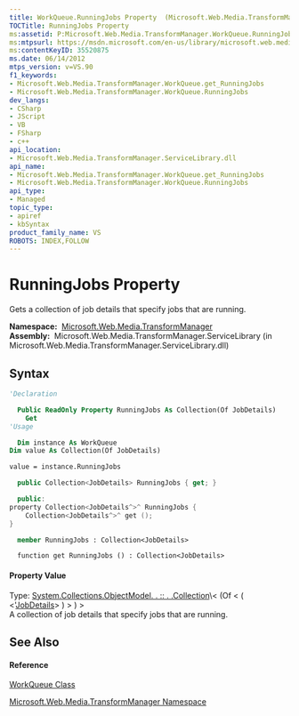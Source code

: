 ```yaml
---
title: WorkQueue.RunningJobs Property  (Microsoft.Web.Media.TransformManager)
TOCTitle: RunningJobs Property
ms:assetid: P:Microsoft.Web.Media.TransformManager.WorkQueue.RunningJobs
ms:mtpsurl: https://msdn.microsoft.com/en-us/library/microsoft.web.media.transformmanager.workqueue.runningjobs(v=VS.90)
ms:contentKeyID: 35520875
ms.date: 06/14/2012
mtps_version: v=VS.90
f1_keywords:
- Microsoft.Web.Media.TransformManager.WorkQueue.get_RunningJobs
- Microsoft.Web.Media.TransformManager.WorkQueue.RunningJobs
dev_langs:
- CSharp
- JScript
- VB
- FSharp
- c++
api_location:
- Microsoft.Web.Media.TransformManager.ServiceLibrary.dll
api_name:
- Microsoft.Web.Media.TransformManager.WorkQueue.get_RunningJobs
- Microsoft.Web.Media.TransformManager.WorkQueue.RunningJobs
api_type:
- Managed
topic_type:
- apiref
- kbSyntax
product_family_name: VS
ROBOTS: INDEX,FOLLOW
---
```


# RunningJobs Property

Gets a collection of job details that specify jobs that are running.

**Namespace:**  [Microsoft.Web.Media.TransformManager](microsoft-web-media-transformmanager-namespace.md)  
**Assembly:**  Microsoft.Web.Media.TransformManager.ServiceLibrary (in Microsoft.Web.Media.TransformManager.ServiceLibrary.dll)

## Syntax

``` vb
'Declaration

  Public ReadOnly Property RunningJobs As Collection(Of JobDetails)
    Get
'Usage

  Dim instance As WorkQueue
Dim value As Collection(Of JobDetails)

value = instance.RunningJobs
```

``` csharp
  public Collection<JobDetails> RunningJobs { get; }
```

``` c++
  public:
property Collection<JobDetails^>^ RunningJobs {
    Collection<JobDetails^>^ get ();
}
```

``` fsharp
  member RunningJobs : Collection<JobDetails>
```

``` jscript
  function get RunningJobs () : Collection<JobDetails>
```

#### Property Value

Type: [System.Collections.ObjectModel. . :: . .Collection](https://msdn.microsoft.com/en-us/library/ms132397\(v=vs.90\))\< (Of \< ( \<'[JobDetails](jobdetails-class-microsoft-web-media-transformmanager.md)\> ) \> ) \>  
A collection of job details that specify jobs that are running.  

## See Also

#### Reference

[WorkQueue Class](workqueue-class-microsoft-web-media-transformmanager.md)

[Microsoft.Web.Media.TransformManager Namespace](microsoft-web-media-transformmanager-namespace.md)

